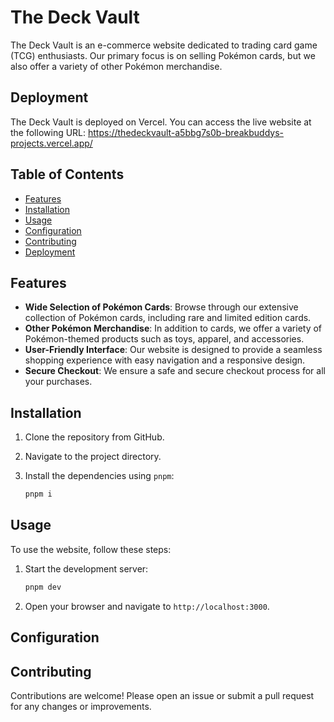 # The Deck Vault

The Deck Vault is an e-commerce website dedicated to trading card game (TCG) enthusiasts. Our primary focus is on selling Pokémon cards, but we also offer a variety of other Pokémon merchandise.

## Deployment
The Deck Vault is deployed on Vercel. You can access the live website at the following URL:
https://thedeckvault-a5bbg7s0b-breakbuddys-projects.vercel.app/

## Table of Contents

- [Features](#features)
- [Installation](#installation)
- [Usage](#usage)
- [Configuration](#configuration)
- [Contributing](#contributing)
- [Deployment](#deployment)

## Features

- **Wide Selection of Pokémon Cards**: Browse through our extensive collection of Pokémon cards, including rare and limited edition cards.
- **Other Pokémon Merchandise**: In addition to cards, we offer a variety of Pokémon-themed products such as toys, apparel, and accessories.
- **User-Friendly Interface**: Our website is designed to provide a seamless shopping experience with easy navigation and a responsive design.
- **Secure Checkout**: We ensure a safe and secure checkout process for all your purchases.

## Installation

1. Clone the repository from GitHub.
2. Navigate to the project directory.
3. Install the dependencies using `pnpm`:

    ```sh
    pnpm i
    ```

## Usage

To use the website, follow these steps:

1. Start the development server:

    ```sh
    pnpm dev
    ```

2. Open your browser and navigate to `http://localhost:3000`.

## Configuration

## Contributing
Contributions are welcome! Please open an issue or submit a pull request for any changes or improvements.



